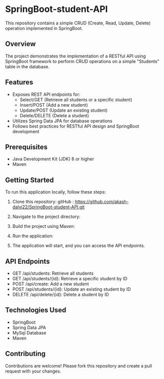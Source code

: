 # SpringBoot-student-API

This repository contains a simple CRUD (Create, Read, Update, Delete) operation implemented in SpringBoot.

## Overview

The project demonstrates the implementation of a RESTful API using SpringBoot framework to perform CRUD operations on a simple "Students" table in the database.

## Features 

- Exposes REST API endpoints for:
  - Select/GET (Retrieve all students or a specific student)
  - Insert/POST (Add a new student)
  - Update/POST (Update an existing student)
  - Delete/DELETE (Delete a student)
- Utilizes Spring Data JPA for database operations
- Follows best practices for RESTful API design and SpringBoot development

## Prerequisites

- Java Development Kit (JDK) 8 or higher
- Maven

## Getting Started

To run this application locally, follow these steps:

1. Clone this repository: gitHub : https://github.com/akash-dalvi22/SpringBoot-student-API.git
 
2. Navigate to the project directory:


3. Build the project using Maven:


4. Run the application:


5. The application will start, and you can access the API endpoints.

## API Endpoints

- GET /api/students: Retrieve all students
- GET /api/students/{id}: Retrieve a specific student by ID
- POST /api/create: Add a new student
- POST /api/students/{id}: Update an existing student by ID
- DELETE /api/delete/{id}: Delete a student by ID

## Technologies Used

- SpringBoot
- Spring Data JPA
- MySql Database
- Maven

## Contributing 

Contributions are welcome! Please fork this repository and create a pull request with your changes.






